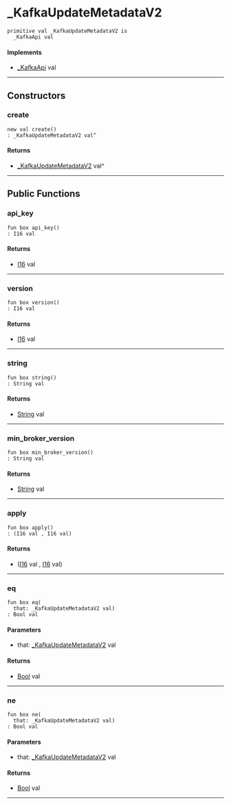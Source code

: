 # _KafkaUpdateMetadataV2

```pony
primitive val _KafkaUpdateMetadataV2 is
  _KafkaApi val
```

#### Implements

* [_KafkaApi](pony-kafka-_KafkaApi) val

---

## Constructors

### create

```pony
new val create()
: _KafkaUpdateMetadataV2 val^
```

#### Returns

* [_KafkaUpdateMetadataV2](pony-kafka-_KafkaUpdateMetadataV2) val^

---

## Public Functions

### api_key

```pony
fun box api_key()
: I16 val
```

#### Returns

* [I16](builtin-I16) val

---

### version

```pony
fun box version()
: I16 val
```

#### Returns

* [I16](builtin-I16) val

---

### string

```pony
fun box string()
: String val
```

#### Returns

* [String](builtin-String) val

---

### min_broker_version

```pony
fun box min_broker_version()
: String val
```

#### Returns

* [String](builtin-String) val

---

### apply

```pony
fun box apply()
: (I16 val , I16 val)
```

#### Returns

* ([I16](builtin-I16) val , [I16](builtin-I16) val)

---

### eq

```pony
fun box eq(
  that: _KafkaUpdateMetadataV2 val)
: Bool val
```
#### Parameters

*   that: [_KafkaUpdateMetadataV2](pony-kafka-_KafkaUpdateMetadataV2) val

#### Returns

* [Bool](builtin-Bool) val

---

### ne

```pony
fun box ne(
  that: _KafkaUpdateMetadataV2 val)
: Bool val
```
#### Parameters

*   that: [_KafkaUpdateMetadataV2](pony-kafka-_KafkaUpdateMetadataV2) val

#### Returns

* [Bool](builtin-Bool) val

---

